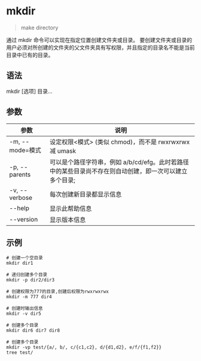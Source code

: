 # mkdir

>make directory

通过 mkdir 命令可以实现在指定位置创建文件夹或目录。
要创建文件夹或目录的用户必须对所创建的文件夹的父文件夹具有写权限，并且指定的目录名不能是当前目录中已有的目录。

## 语法
mkdir [选项] 目录...

## 参数
参数 | 说明
--|--
-m, --mode=模式|设定权限<模式> (类似 chmod)，而不是 rwxrwxrwx 减 umask
-p, --parents|可以是个路径字符串，例如 a/b/cd/efg。此时若路径中的某些目录尚不存在则自动创建，即一次可以建立多个目录; 
-v, --verbose|每次创建新目录都显示信息
--help|显示此帮助信息
--version|显示版本信息

## 示例
```
# 创建一个空目录 
mkdir dir1

# 递归创建多个目录 
mkdir -p dir2/dir3

# 创建权限为777的目录,创建后权限为rwxrwxrwx
mkdir -m 777 dir4

# 创建时输出信息
mkdir -v dir5

# 创建多个目录
mkdir dir6 dir7 dir8

# 创建多个目录
mkdir -vp test/{a/, b/, c/{c1,c2}, d/{d1,d2}, e/f/{f1,f2}}
tree test/
```
